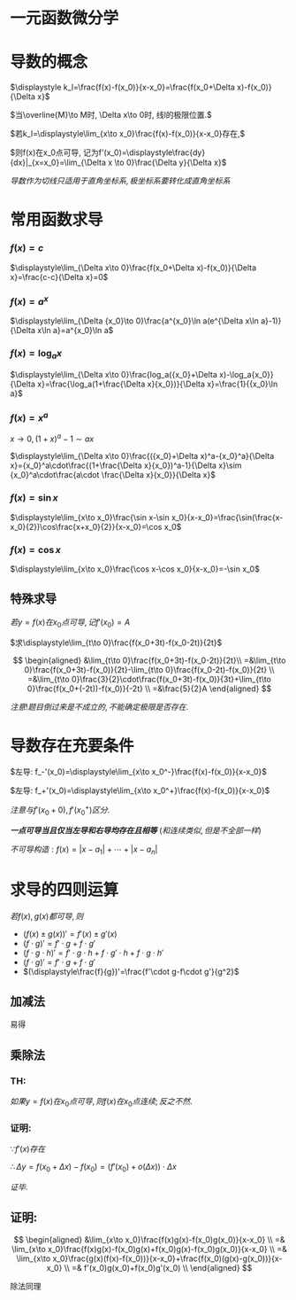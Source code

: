 # 一元函数微分学

# 导数的概念

$\displaystyle k_l=\frac{f(x)-f(x_0)}{x-x_0}=\frac{f(x_0+\Delta x)-f(x_0)}{\Delta x}$

$当\overline{M}\to M时, \Delta x\to 0时, 线l的极限位置.$

$若k_l=\displaystyle\lim_{x\to x_0}\frac{f(x)-f(x_0)}{x-x_0}存在,$

$则f(x)在x_0点可导, 记为f'(x_0)=\displaystyle\frac{dy}{dx}|_{x=x_0}=\lim_{\Delta x \to 0}\frac{\Delta y}{\Delta x}$

$导数作为切线只适用于直角坐标系, 极坐标系要转化成直角坐标系$

# 常用函数求导

### $f(x)=c$

$\displaystyle\lim_{\Delta x\to 0}\frac{f(x_0+\Delta x)-f(x_0)}{\Delta x}=\frac{c-c}{\Delta x}=0$

### $f(x)=a^x$

$\displaystyle\lim_{\Delta {x_0}\to 0}\frac{a^{x_0}\ln a(e^{\Delta x\ln a}-1)}{\Delta x\ln a}=a^{x_0}\ln a$

### $f(x)=\log_ax$

$\displaystyle\lim_{\Delta x\to 0}\frac{log_a({x_0}+\Delta x)-\log_a{x_0}}{\Delta x}=\frac{\log_a(1+\frac{\Delta x}{x_0})}{\Delta x}=\frac{1}{{x_0}\ln a}$

### $f(x)=x^a$

$x\to 0, (1+x)^a-1\sim ax$

$\displaystyle\lim_{\Delta x\to 0}\frac{({x_0}+\Delta x)^a-{x_0}^a}{\Delta x}={x_0}^a\cdot\frac{(1+\frac{\Delta x}{x_0})^a-1}{\Delta x}\sim {x_0}^a\cdot\frac{a\cdot \frac{\Delta x}{x_0}}{\Delta x}$

### $f(x)=\sin x$

$\displaystyle\lim_{x\to x_0}\frac{\sin x-\sin x_0}{x-x_0}=\frac{\sin(\frac{x-x_0}{2})\cos\frac{x+x_0}{2}}{x-x_0}=\cos x_0$

### $f(x)=\cos x$

$\displaystyle\lim_{x\to x_0}\frac{\cos x-\cos x_0}{x-x_0}=-\sin x_0$

## 特殊求导

$若y=f(x)在x_0点可导, 记f'(x_0)=A$

$求\displaystyle\lim_{t\to 0}\frac{f(x_0+3t)-f(x_0-2t)}{2t}$

$$
\begin{aligned}
&\lim_{t\to 0}\frac{f(x_0+3t)-f(x_0-2t)}{2t}\\
=&\lim_{t\to 0}\frac{f(x_0+3t)-f(x_0)}{2t}-\lim_{t\to 0}\frac{f(x_0-2t)-f(x_0)}{2t} \\
=&\lim_{t\to 0}\frac{3}{2}\cdot\frac{f(x_0+3t)-f(x_0)}{3t}+\lim_{t\to 0}\frac{f(x_0+(-2t))-f(x_0)}{-2t} \\
=&\frac{5}{2}A
\end{aligned}
$$

$注意! 题目倒过来是不成立的, 不能确定极限是否存在.$

# 导数存在充要条件

$左导: f_-'(x_0)=\displaystyle\lim_{x\to x_0^-}\frac{f(x)-f(x_0)}{x-x_0}$

$左导: f_+'(x_0)=\displaystyle\lim_{x\to x_0^+}\frac{f(x)-f(x_0)}{x-x_0}$

$注意与f'(x_0+0), f'(x_0^+)区分.$

**$一点可导当且仅当左导和右导均存在且相等$**
$(和连续类似, 但是不全部一样)$

$不可导构造: f(x)=|x-a_1|+\cdots+|x-a_n|$

# 求导的四则运算

$若f(x), g(x)都可导, 则$

* $(f(x)\pm g(x))'=f'(x)\pm g'(x)$
* $(f\cdot g)'=f'\cdot g+f\cdot g'$
* $(f\cdot g\cdot h)'=f'\cdot g\cdot h+f\cdot g'\cdot h+f\cdot g\cdot h'$
* $(f\cdot g)'=f'\cdot g+f\cdot g'$
* $(\displaystyle\frac{f}{g})'=\frac{f'\cdot g-f\cdot g'}{g^2}$

## 加减法

易得

## 乘除法

### TH:

$如果y=f(x)在x_0点可导, 则f(x)在x_0点连续; 反之不然.$

### 证明:

$\because f'(x)存在$

$\therefore \Delta y=f(x_0+\Delta x)-f(x_0)=(f'(x_0)+o(\Delta x))\cdot \Delta x$

$证毕.$

## 证明:

$$
\begin{aligned}
&\lim_{x\to x_0}\frac{f(x)g(x)-f(x_0)g(x_0)}{x-x_0} \\
=& \lim_{x\to x_0}\frac{f(x)g(x)-f(x_0)g(x)+f(x_0)g(x)-f(x_0)g(x_0)}{x-x_0} \\
=& \lim_{x\to x_0}\frac{g(x)(f(x)-f(x_0))}{x-x_0}+\frac{f(x_0)(g(x)-g(x_0))}{x-x_0} \\
=& f'(x_0)g(x_0)+f(x_0)g'(x_0) \\
\end{aligned}
$$

除法同理